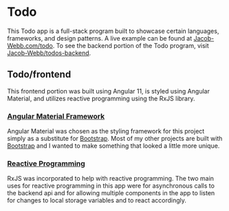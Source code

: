 # Todo
This Todo app is a full-stack program built to showcase certain languages, frameworks, and design patterns.
A live example can be found at [Jacob-Webb.com/todo](https://jacob-webb.com/todo).
To see the backend portion of the Todo program, visit [Jacob-Webb/todos-backend](https://github.com/Jacob-Webb/todos-backend).

## Todo/frontend
This frontend portion was built using Angular 11, is styled using Angular Material, and utilizes reactive programming using the RxJS library. 

### [Angular Material Framework](https://material.angular.io/)
Angular Material was chosen as the styling framework for this project simply as a substitute for [Bootstrap](https://getbootstrap.com/). Most of my other projects are built with [Bootstrap](https://getbootstrap.com/) and I wanted to make something that looked a little more unique.

### [Reactive Programming](http://reactivex.io/)
RxJS was incorporated to help with reactive programming. The two main uses for reactive programming in this app were for asynchronous calls to the backend api and for allowing multiple components in the app to listen for changes to local storage variables and to react accordingly.




